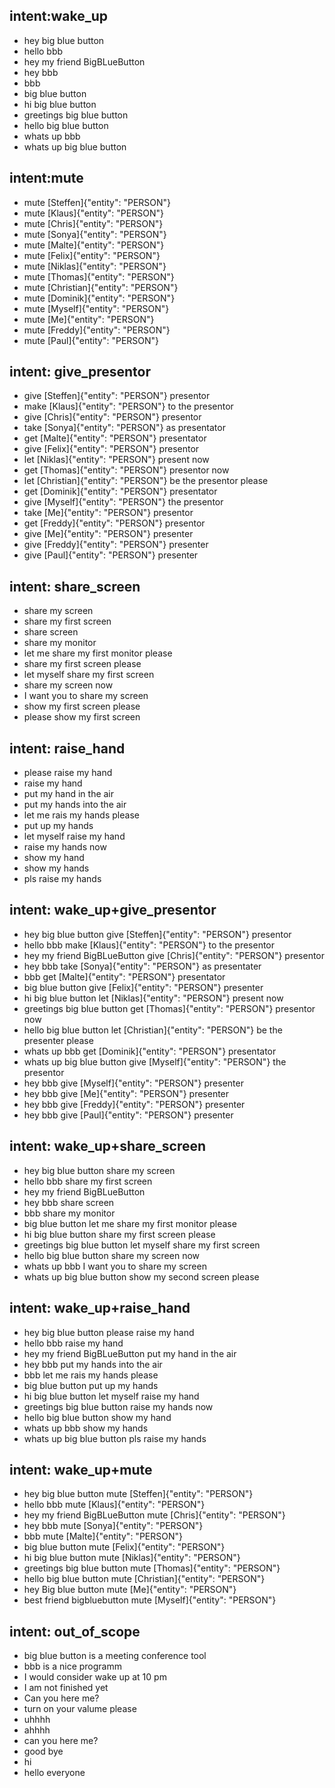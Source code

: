 ## intent:wake_up
- hey big blue button
- hello bbb
- hey my friend BigBLueButton
- hey bbb
- bbb
- big blue button
- hi big blue button
- greetings big blue button
- hello big blue button
- whats up bbb
- whats up big blue button

## intent:mute
- mute [Steffen]{"entity": "PERSON"}
- mute [Klaus]{"entity": "PERSON"}
- mute [Chris]{"entity": "PERSON"}
- mute [Sonya]{"entity": "PERSON"}
- mute [Malte]{"entity": "PERSON"}
- mute [Felix]{"entity": "PERSON"}
- mute [Niklas]{"entity": "PERSON"}
- mute [Thomas]{"entity": "PERSON"}
- mute [Christian]{"entity": "PERSON"}
- mute [Dominik]{"entity": "PERSON"}
- mute [Myself]{"entity": "PERSON"}
- mute [Me]{"entity": "PERSON"}
- mute [Freddy]{"entity": "PERSON"}
- mute [Paul]{"entity": "PERSON"}

## intent: give_presentor
- give [Steffen]{"entity": "PERSON"} presentor
- make [Klaus]{"entity": "PERSON"} to the presentor
- give [Chris]{"entity": "PERSON"} presentor
- take [Sonya]{"entity": "PERSON"} as presentator
- get [Malte]{"entity": "PERSON"} presentator
- give [Felix]{"entity": "PERSON"} presentor
- let [Niklas]{"entity": "PERSON"} present now
- get [Thomas]{"entity": "PERSON"} presentor now
- let [Christian]{"entity": "PERSON"} be the presentor please
- get [Dominik]{"entity": "PERSON"} presentator
- give [Myself]{"entity": "PERSON"} the presentor
- take [Me]{"entity": "PERSON"} presentor
- get [Freddy]{"entity": "PERSON"} presentor
- give [Me]{"entity": "PERSON"} presenter
- give [Freddy]{"entity": "PERSON"} presenter
- give [Paul]{"entity": "PERSON"} presenter

## intent: share_screen
- share my screen
- share my first screen
- share screen
- share my monitor
- let me share my first monitor please
- share my first screen please
- let myself share my first screen
- share my screen now 
- I want you to share my screen
- show my first screen please
- please show my first screen

## intent: raise_hand
- please raise my hand
- raise my hand
- put my hand in the air
- put my hands into the air
- let me rais my hands please
- put up my hands
- let myself raise my hand
- raise my hands now
- show my hand
- show my hands
- pls raise my hands

## intent: wake_up+give_presentor
- hey big blue button give [Steffen]{"entity": "PERSON"} presentor
- hello bbb make [Klaus]{"entity": "PERSON"} to the presentor
- hey my friend BigBLueButton give [Chris]{"entity": "PERSON"} presentor
- hey bbb take [Sonya]{"entity": "PERSON"} as presentater
- bbb get [Malte]{"entity": "PERSON"} presentator
- big blue button give [Felix]{"entity": "PERSON"} presenter
- hi big blue button let [Niklas]{"entity": "PERSON"} present now
- greetings big blue button get [Thomas]{"entity": "PERSON"} presentor now
- hello big blue button let [Christian]{"entity": "PERSON"} be the presenter please
- whats up bbb get [Dominik]{"entity": "PERSON"} presentator
- whats up big blue button give [Myself]{"entity": "PERSON"} the presentor
- hey bbb give [Myself]{"entity": "PERSON"} presenter
- hey bbb give [Me]{"entity": "PERSON"} presenter
- hey bbb give [Freddy]{"entity": "PERSON"} presenter
- hey bbb give [Paul]{"entity": "PERSON"} presenter

## intent: wake_up+share_screen
- hey big blue button share my screen
- hello bbb share my first screen
- hey my friend BigBLueButton
- hey bbb share screen
- bbb share my monitor
- big blue button let me share my first monitor please
- hi big blue button share my first screen please
- greetings big blue button let myself share my first screen
- hello big blue button share my screen now 
- whats up bbb I want you to share my screen
- whats up big blue button show my second screen please
 
## intent: wake_up+raise_hand
- hey big blue button please raise my hand
- hello bbb raise my hand
- hey my friend BigBLueButton put my hand in the air
- hey bbb put my hands into the air
- bbb let me rais my hands please
- big blue button put up my hands
- hi big blue button let myself raise my hand
- greetings big blue button raise my hands now
- hello big blue button show my hand
- whats up bbb show my hands
- whats up big blue button pls raise my hands


## intent: wake_up+mute
- hey big blue button mute [Steffen]{"entity": "PERSON"}
- hello bbb mute [Klaus]{"entity": "PERSON"}
- hey my friend BigBLueButton mute [Chris]{"entity": "PERSON"}
- hey bbb mute [Sonya]{"entity": "PERSON"}
- bbb mute [Malte]{"entity": "PERSON"}
- big blue button mute [Felix]{"entity": "PERSON"}
- hi big blue button mute [Niklas]{"entity": "PERSON"}
- greetings big blue button mute [Thomas]{"entity": "PERSON"}
- hello big blue button mute [Christian]{"entity": "PERSON"}
- hey Big blue button mute [Me]{"entity": "PERSON"}
- best friend bigbluebutton mute [Myself]{"entity": "PERSON"}


## intent: out_of_scope
- big blue button is a meeting conference tool
- bbb is a nice programm
- I would consider wake up at 10 pm
- I am not finished yet
- Can you here me?
- turn on your valume please
- uhhhh
- ahhhh
- can you here me?
- good bye
- hi
- hello everyone
